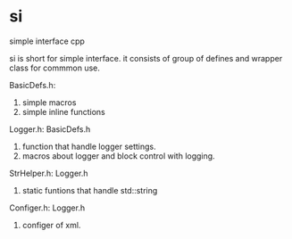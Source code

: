 si
==

simple interface cpp

si is short for simple interface.
it consists of group of defines and wrapper class for commmon use.

BasicDefs.h:
1) simple macros
2) simple inline functions

Logger.h: BasicDefs.h
1) function that handle logger settings.
2) macros about logger and block control with logging.

StrHelper.h: Logger.h
1) static funtions that handle std::string

Configer.h: Logger.h
1) configer of xml.
